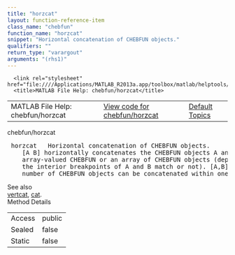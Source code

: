 ```yaml
---
title: "horzcat"
layout: function-reference-item
class_name: "chebfun"
function_name: "horzcat"
snippet: "Horizontal concatenation of CHEBFUN objects."
qualifiers: ""
return_type: "varargout"
arguments: "(rhs1)"
---
```


<html>
   <head>
      <meta http-equiv="Content-Type" content="text/html; charset=utf-8">
   
      <link rel="stylesheet" href="file:////Applications/MATLAB_R2013a.app/toolbox/matlab/helptools/private/helpwin.css">
      <title>MATLAB File Help: chebfun/horzcat</title>
   </head>
   <body>
      <!--Single-page help-->
      <table border="0" cellspacing="0" width="100%">
         <tr class="subheader">
            <td class="headertitle">MATLAB File Help: chebfun/horzcat</td>
            <td class="subheader-left"><a href="matlab:edit chebfun/horzcat">View code for chebfun/horzcat</a></td>
            <td class="subheader-right"><a href="matlab:helpwin">Default Topics</a></td>
         </tr>
      </table>
      <div class="title">chebfun/horzcat</div>
      <div class="helptext"><pre><!--helptext --> <span class="helptopic">horzcat</span>   Horizontal concatenation of CHEBFUN objects.
    [A B] horizontally concatenates the CHEBFUN objects A and B to form an
    array-valued CHEBFUN or an array of CHEBFUN objects (depending on whether
    the interior breakpoints of A and B match or not). [A,B] does the same. Any
    number of CHEBFUN objects can be concatenated within one pair of brackets.</pre></div><!--after help --><!--seeAlso--><div class="footerlinktitle">See also</div><div class="footerlink"> <a href="matlab:helpwin chebfun/vertcat">vertcat</a>, <a href="matlab:helpwin chebfun/cat">cat</a>.
</div>
      <!--Method-->
      <div class="sectiontitle">Method Details</div>
      <table class="class-details">
         <tr>
            <td class="class-detail-label">Access</td>
            <td>public</td>
         </tr>
         <tr>
            <td class="class-detail-label">Sealed</td>
            <td>false</td>
         </tr>
         <tr>
            <td class="class-detail-label">Static</td>
            <td>false</td>
         </tr>
      </table>
   </body>
</html>
